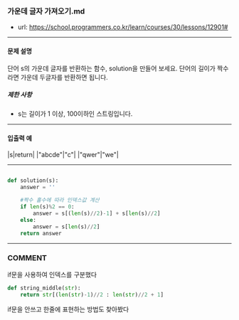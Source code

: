 ### 가운데 글자 가져오기.md

 - url: https://school.programmers.co.kr/learn/courses/30/lessons/12901#
 
 --------
 
#### 문제 설명
단어 s의 가운데 글자를 반환하는 함수, solution을 만들어 보세요. 단어의 길이가 짝수라면 가운데 두글자를 반환하면 됩니다.

##### 제한 사항
 - s는 길이가 1 이상, 100이하인 스트링입니다.
--------
 
#### 입출력 예
|s|return|
|"abcde"|"c"|
|"qwer"|"we"|

--------

```python

def solution(s):
    answer = ''
    
    #짝수 홀수에 따라 인덱스값 계산
    if len(s)%2 == 0:
        answer = s[(len(s)//2)-1] + s[len(s)//2]
    else:
        answer = s[len(s)//2]
    return answer

```

------
### COMMENT
if문을 사용하여 인덱스를 구분했다

```python
def string_middle(str):
    return str[(len(str)-1)//2 : len(str)//2 + 1]
```
if문을 안쓰고 한줄에 표현하는 방법도 찾아봤다


